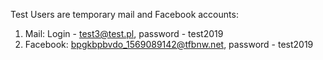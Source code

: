 Test Users are temporary mail and Facebook accounts: 
1) Mail: Login - test3@test.pl, password - test2019
2) Facebook: bpgkbpbvdo_1569089142@tfbnw.net, password - test2019

